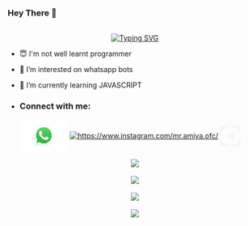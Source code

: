 ### Hey There 👋

## <!-- Typing SVG -->
<p align="center">
    <a href="https://github.com/TechwithAmee1">
        <img align="center"
        src="https://readme-typing-svg.herokuapp.com/?size=30&width=500&lines=HI!!+I+am+Amiya%20+%20Official+..."
            alt="Typing SVG"
        />
    </a>
</p>                                
 





- 😇 I'm not well learnt programmer
 
- 👀 I’m interested on whatsapp bots

- 🌱 I’m currently learning JAVASCRIPT
- <h3 align="left">Connect with me:</h3><p>   <a href="https://wa.me/message/KZXTUVIGXKKZG1" target="blank"><img align="center" src="https://github.com/TechwithAmee1/TechwithAmee1/blob/main/IMG-20221027-WA0009.jpg" alt="https://wa.me/message/KZXTUVIGXKKZG1" height="65" width="95" /></a> <a href="https://instagram.com/mr.amiya.ofc" target="blank"><img align="center" src="https://telegra.ph/file/a171ac66c22c5617fe27b.png" alt="https://www.instagram.com/mr.amiya.ofc/" height="40" width="40" /></a> <a href="https://t.me/Mr_Amiya_OFC" target="blank"><img align="center" src="https://github.com/TechwithAmee1/TechwithAmee1/blob/main/53-530160_join-the-conversation-telegram-logo-white-png-transparent.png" alt="https://t.me/Mr_Amiya_OFC" height="40" width="40" /></a> 
</p>



 <p align="center"> <a href="https://github.com/TechwithAmee1"><img src="https://github-profile-trophy.vercel.app/?username=TechwithAmee1&no-bg=true&no-frame=false&theme=algolia"></a></p>

<p align="center"> <a href="https://github.com/TechwithAmee1"><img  src="http://github-readme-streak-stats.herokuapp.com?user=TechwithAmee1&theme=github-dark-blue&hide_border=false&background=DDD9DA00&stroke=00AEFF&fire=00AEFF&ring=00AEFF&currStreakNum=00AEFF&currStreakLabel=00AEFF&sideLabels=00AEFF&dates=00AEFF&sideNums=00AEFF"></a></p>
<p align="center"> <a href="https://github.com/TechwithAmee1"><img src="https://github-readme-stats.vercel.app/api?username=TechwithAmee1&theme=algolia&bg_color=DDD9DA00&text_color=00AEFF&show_icons=TRUE&icon_color=00AEFF" > </a> </p>
<p align="center"> <a href="https://github.com/TechwithAmee1"><img src="https://github-readme-stats.vercel.app/api/top-langs/?username=TechwithAmee1&hide=css,html&theme=algolia&bg_color=DDD9DA00&text_color=00AEFF" > </a> </p>
